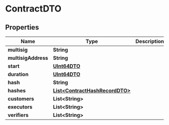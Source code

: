 
# ContractDTO

## Properties
Name | Type | Description | Notes
------------ | ------------- | ------------- | -------------
**multisig** | **String** |  | 
**multisigAddress** | **String** |  | 
**start** | [**UInt64DTO**](UInt64DTO.md) |  | 
**duration** | [**UInt64DTO**](UInt64DTO.md) |  | 
**hash** | **String** |  | 
**hashes** | [**List&lt;ContractHashRecordDTO&gt;**](ContractHashRecordDTO.md) |  |  [optional]
**customers** | **List&lt;String&gt;** |  | 
**executors** | **List&lt;String&gt;** |  | 
**verifiers** | **List&lt;String&gt;** |  | 



